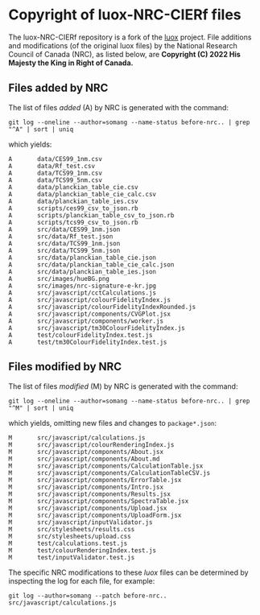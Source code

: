 # Copyright of luox-NRC-CIERf files

The luox-NRC-CIERf repository is a fork of the [luox](https://github.com/luox-app/luox/) project. File additions and modifications (of the original luox files) by the National Research Council of Canada (NRC), as listed below, are **Copyright (C) 2022 His Majesty the King in Right of Canada.**

## Files added by NRC

The list of files *added* (A) by NRC is generated with the command:

```git
git log --oneline --author=somang --name-status before-nrc.. | grep "^A" | sort | uniq
```

which yields:

```
A       data/CES99_1nm.csv
A       data/Rf_test.csv
A       data/TCS99_1nm.csv
A       data/TCS99_5nm.csv
A       data/planckian_table_cie.csv
A       data/planckian_table_cie_calc.csv
A       data/planckian_table_ies.csv
A       scripts/ces99_csv_to_json.rb
A       scripts/planckian_table_csv_to_json.rb
A       scripts/tcs99_csv_to_json.rb
A       src/data/CES99_1nm.json
A       src/data/Rf_test.json
A       src/data/TCS99_1nm.json
A       src/data/TCS99_5nm.json
A       src/data/planckian_table_cie.json
A       src/data/planckian_table_cie_calc.json
A       src/data/planckian_table_ies.json
A       src/images/hueBG.png
A       src/images/nrc-signature-e-kr.jpg
A       src/javascript/cctCalculations.js
A       src/javascript/colourFidelityIndex.js
A       src/javascript/colourFidelityIndexRounded.js
A       src/javascript/components/CVGPlot.jsx
A       src/javascript/components/worker.js
A       src/javascript/tm30ColourFidelityIndex.js
A       test/colourFidelityIndex.test.js
A       test/tm30ColourFidelityIndex.test.js
```

## Files modified by NRC

The list of files *modified* (M) by NRC is generated with the command:

```
git log --oneline --author=somang --name-status before-nrc.. | grep "^M" | sort | uniq
```

which yields, omitting new files and changes to `package*.json`:

```
M       src/javascript/calculations.js
M       src/javascript/colourRenderingIndex.js
M       src/javascript/components/About.jsx
M       src/javascript/components/About.md
M       src/javascript/components/CalculationTable.jsx
M       src/javascript/components/CalculationTableCSV.js
M       src/javascript/components/ErrorTable.jsx
M       src/javascript/components/Intro.jsx
M       src/javascript/components/Results.jsx
M       src/javascript/components/SpectraTable.jsx
M       src/javascript/components/Upload.jsx
M       src/javascript/components/UploadForm.jsx
M       src/javascript/inputValidator.js
M       src/stylesheets/results.css
M       src/stylesheets/upload.css
M       test/calculations.test.js
M       test/colourRenderingIndex.test.js
M       test/inputValidator.test.js
```

The specific NRC modifications to these *luox* files can be determined by inspecting the log for each file, for example:

```
git log --author=somang --patch before-nrc.. src/javascript/calculations.js
```